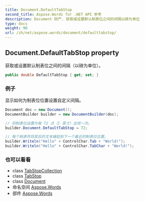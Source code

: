 ```yaml
---
title: Document.DefaultTabStop
second_title: Aspose.Words for .NET API 参考
description: Document 财产. 获取或设置默认制表位之间的间隔以磅为单位
type: docs
weight: 90
url: /zh/net/aspose.words/document/defaulttabstop/
---
```

## Document.DefaultTabStop property

获取或设置默认制表位之间的间隔（以磅为单位）。

```csharp
public double DefaultTabStop { get; set; }
```

### 例子

显示如何为制表位位置设置自定义间隔。

```csharp
Document doc = new Document();
DocumentBuilder builder = new DocumentBuilder(doc);

// 将制表位设置为每 72 点（1 英寸）出现一次。
builder.Document.DefaultTabStop = 72;

// 每个制表符将其后的文本捕捉到下一个最近的制表位位置。
builder.Writeln("Hello" + ControlChar.Tab + "World!");
builder.Writeln("Hello" + ControlChar.TabChar + "World!");
```

### 也可以看看

* class [TabStopCollection](../../tabstopcollection/)
* class [TabStop](../../tabstop/)
* class [Document](../)
* 命名空间 [Aspose.Words](../../document/)
* 部件 [Aspose.Words](../../../)


